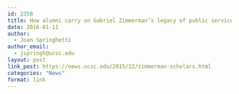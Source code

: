 ```yaml
---
id: 2358
title: How alumni carry on Gabriel Zimmerman’s legacy of public service
date: 2016-01-11
author:
  - Joan Springhetti
author_email:
  - jspringh@ucsc.edu
layout: post
link_post: https://news.ucsc.edu/2015/12/zimmerman-scholars.html
categories: "News"
format: link
---
```


